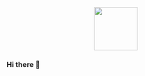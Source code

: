 <!-- <iframe src="https://giphy.com/embed/PTBVMsYIOB0SBP4MVe" width="480" height="480" frameBorder="0" class="giphy-embed" allowFullScreen></iframe><p><a href="https://giphy.com/gifs/matrix-binary-code-PTBVMsYIOB0SBP4MVe">via GIPHY</a></p> -->
<div id="header" align="center">
  <img src="https://media.giphy.com/media/PTBVMsYIOB0SBP4MVe/giphy-downsized-large.gif" width="100"/>
</div>

### Hi there 👋


<!--
**stazcp/stazcp** is a ✨ _special_ ✨ repository because its `README.md` (this file) appears on your GitHub profile.

Here are some ideas to get you started:

- 🔭 I’m currently working on ...
- 🌱 I’m currently learning ...
- 👯 I’m looking to collaborate on ...
- 🤔 I’m looking for help with ...
- 💬 Ask me about ...
- 📫 How to reach me: ...
- 😄 Pronouns: ...
- ⚡ Fun fact: ...
-->
